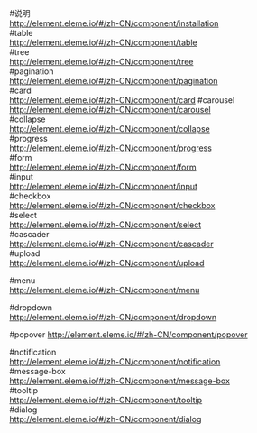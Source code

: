 #说明  
http://element.eleme.io/#/zh-CN/component/installation  
#table  
http://element.eleme.io/#/zh-CN/component/table  
#tree  
http://element.eleme.io/#/zh-CN/component/tree  
#pagination  
http://element.eleme.io/#/zh-CN/component/pagination  
#card  
http://element.eleme.io/#/zh-CN/component/card
#carousel  
http://element.eleme.io/#/zh-CN/component/carousel   
#collapse  
http://element.eleme.io/#/zh-CN/component/collapse  
#progress  
http://element.eleme.io/#/zh-CN/component/progress  
#form  
http://element.eleme.io/#/zh-CN/component/form  
#input  
http://element.eleme.io/#/zh-CN/component/input  
#checkbox  
http://element.eleme.io/#/zh-CN/component/checkbox  
#select  
http://element.eleme.io/#/zh-CN/component/select  
#cascader  
http://element.eleme.io/#/zh-CN/component/cascader  
#upload  
http://element.eleme.io/#/zh-CN/component/upload  

#menu  
http://element.eleme.io/#/zh-CN/component/menu  

#dropdown  
http://element.eleme.io/#/zh-CN/component/dropdown  

#popover
http://element.eleme.io/#/zh-CN/component/popover

#notification  
http://element.eleme.io/#/zh-CN/component/notification  
#message-box  
http://element.eleme.io/#/zh-CN/component/message-box  
#tooltip  
http://element.eleme.io/#/zh-CN/component/tooltip  
#dialog  
http://element.eleme.io/#/zh-CN/component/dialog